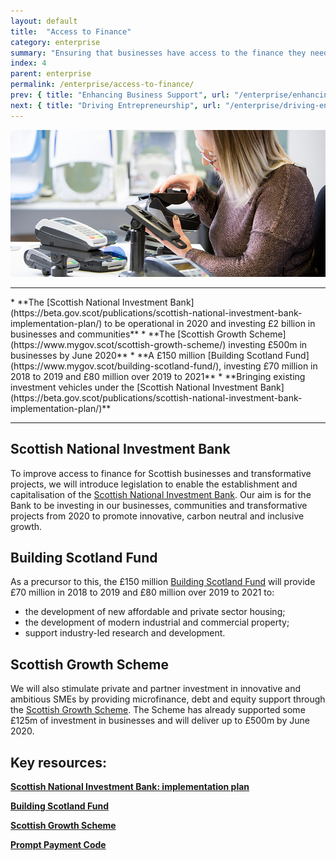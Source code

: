```yaml
---
layout: default
title:  "Access to Finance"
category: enterprise
summary: "Ensuring that businesses have access to the finance they need to grow."
index: 4
parent: enterprise
permalink: /enterprise/access-to-finance/
prev: { title: "Enhancing Business Support", url: "/enterprise/enhancing-business-support/" }
next: { title: "Driving Entrepreneurship", url: "/enterprise/driving-entrepreneurship/" }
---
```


![](/assets/images/pageimages/Enterprise.14.jpg)
<br>
<hr>
* **The [Scottish National Investment Bank](https://beta.gov.scot/publications/scottish-national-investment-bank-implementation-plan/) to be operational in 2020 and investing £2 billion in businesses and communities**
* **The [Scottish Growth Scheme](https://www.mygov.scot/scottish-growth-scheme/) investing £500m in businesses by June 2020**
* **A £150 million [Building Scotland Fund](https://www.mygov.scot/building-scotland-fund/), investing £70 million in 2018 to 2019 and £80 million over 2019 to 2021**
* **Bringing existing investment vehicles under the [Scottish National Investment Bank](https://beta.gov.scot/publications/scottish-national-investment-bank-implementation-plan/)**

<hr>

## Scottish National Investment Bank

To improve access to finance for Scottish businesses and transformative projects, we will introduce legislation to enable the establishment and capitalisation of the [Scottish National Investment Bank](https://beta.gov.scot/publications/scottish-national-investment-bank-implementation-plan/). Our aim is for the Bank to be investing in our businesses, communities and transformative projects from 2020 to promote innovative, carbon neutral and inclusive growth.  

## Building Scotland Fund

As a precursor to this, the £150 million [Building Scotland Fund](https://www.mygov.scot/building-scotland-fund/) will provide £70 million in 2018 to 2019 and £80 million over 2019 to 2021 to:
* the development of new affordable and private sector housing;
* the development of modern industrial and commercial property; 
* support industry-led research and development.

## Scottish Growth Scheme

We will also stimulate private and partner investment in innovative and ambitious SMEs by providing microfinance, debt and equity support through the [Scottish Growth Scheme](https://www.mygov.scot/scottish-growth-scheme/). The Scheme has already supported some £125m of investment in businesses and will deliver up to £500m by June 2020.

## Key resources: 

**[Scottish National Investment Bank: implementation plan](https://beta.gov.scot/publications/scottish-national-investment-bank-implementation-plan/)**

**[Building Scotland Fund](https://www.mygov.scot/building-scotland-fund/)**

**[Scottish Growth Scheme](https://www.mygov.scot/scottish-growth-scheme/)**

**[Prompt Payment Code](http://www.promptpaymentcode.org.uk/)**
 

